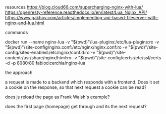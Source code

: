 resources
https://blog.cloud66.com/supercharging-nginx-with-lua/
https://openresty-reference.readthedocs.io/en/latest/Lua_Nginx_API/
https://www.gakhov.com/articles/implementing-api-based-fileserver-with-nginx-and-lua.html

commands

docker run --name nginx-lua -v "$(pwd)"/lua-plugins:/etc/lua-plugins:ro -v "$(pwd)"/site-config/nginx.conf:/etc/nginx/nginx.conf:ro -v "$(pwd)"/site-config/sites-enabled:/etc/nginx/conf.d:ro -v "$(pwd)"/site-content:/usr/share/nginx/html:ro -v "$(pwd)"/site-config/certs:/etc/ssl/certs -d -p 8080:80 fabiocicerchia/nginx-lua


the approach

a request is made to a backend which responds with  a frontend. Does it set a cookie on the response, so that next request a cookie can be read?

does js reload the page as Frank Walsh's example?

does the first page (homepage) get through and its the next request?